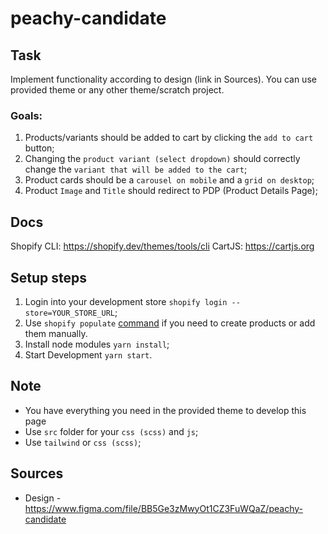 # peachy-candidate

## Task
Implement functionality according to design (link in Sources). You can use provided theme or any other theme/scratch project.
### Goals:
 1. Products/variants should be added to cart by clicking the `add to cart` button;
 2. Changing the `product variant (select dropdown)` should correctly change the `variant that will be added to the cart`;
 3. Product cards should be a `carousel on mobile` and a `grid on desktop`;
 4. Product `Image` and `Title` should redirect to PDP (Product Details Page);
## Docs
Shopify CLI: https://shopify.dev/themes/tools/cli
CartJS: https://cartjs.org
## Setup steps
 1. Login into your development store `shopify login --store=YOUR_STORE_URL`;
 2. Use `shopify populate` [command](https://shopify.dev/themes/tools/cli/core-commands#populate) if you need to create products or add them manually.
 3. Install node modules `yarn install`;
 4. Start Development `yarn start`.
## Note
 - You have everything you need in the provided theme to develop this page
 - Use `src` folder for your `css (scss)` and `js`;
 - Use `tailwind` or `css (scss)`;
## Sources
 - Design - https://www.figma.com/file/BB5Ge3zMwyOt1CZ3FuWQaZ/peachy-candidate
